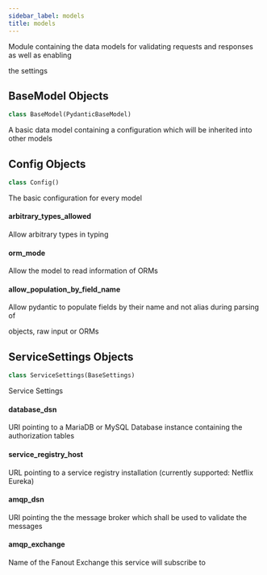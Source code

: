 ```yaml
---
sidebar_label: models
title: models
---
```


Module containing the data models for validating requests and responses as well as enabling

the settings


## BaseModel Objects

```python
class BaseModel(PydanticBaseModel)
```

A basic data model containing a configuration which will be inherited into other models


## Config Objects

```python
class Config()
```

The basic configuration for every model


#### arbitrary\_types\_allowed

Allow arbitrary types in typing


#### orm\_mode

Allow the model to read information of ORMs


#### allow\_population\_by\_field\_name

Allow pydantic to populate fields by their name and not alias during parsing of

objects, raw input or ORMs


## ServiceSettings Objects

```python
class ServiceSettings(BaseSettings)
```

Service Settings


#### database\_dsn

URI pointing to a MariaDB or MySQL Database instance containing the authorization tables


#### service\_registry\_host

URL pointing to a service registry installation (currently supported: Netflix Eureka)


#### amqp\_dsn

URI pointing the the message broker which shall be used to validate the messages


#### amqp\_exchange

Name of the Fanout Exchange this service will subscribe to



